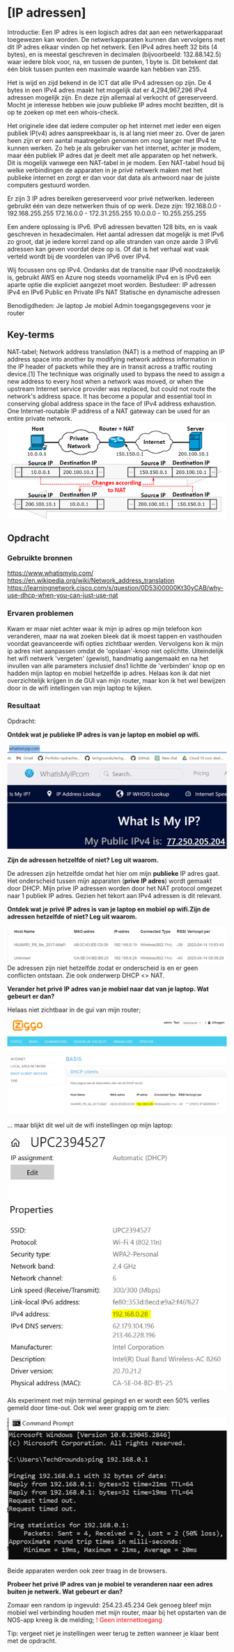 # [IP adressen]

Introductie:
Een IP adres is een logisch adres dat aan een netwerkapparaat toegewezen kan worden. De netwerkapparaten kunnen dan vervolgens met dit IP adres elkaar vinden op het netwerk.
Een IPv4 adres heeft 32 bits (4 bytes), en is meestal geschreven in decimalen (bijvoorbeeld: 132.88.142.5) waar iedere blok voor, na, en tussen de punten, 1 byte is. Dit betekent dat één blok tussen punten een maximale waarde kan hebben van 255. 

Het is wijd en zijd bekend in de ICT dat alle IPv4 adressen op zijn. De 4 bytes in een IPv4 adres maakt het mogelijk dat er 4,294,967,296 IPv4 adressen mogelijk zijn. En deze zijn allemaal al verkocht of gereserveerd. Mocht je interesse hebben wie jouw publieke IP adres mocht bezitten, dit is op te zoeken op met een whois-check.

Het originele idee dat iedere computer op het internet met ieder een eigen publiek IP(v4) adres aanspreekbaar is, is al lang niet meer zo. Over de jaren heen zijn er een aantal maatregelen genomen om nog langer met IPv4 te kunnen werken. Zo heb je als gebruiker van het internet, achter je modem, maar één publiek IP adres dat je deelt met alle apparaten op het netwerk. Dit is mogelijk vanwege een NAT-tabel in je modem. Een NAT-tabel houd bij welke verbindingen de apparaten in je privé netwerk maken met het publieke internet en zorgt er dan voor dat data als antwoord naar de juiste computers gestuurd worden.

Er zijn 3 IP adres bereiken gereserveerd voor privé netwerken. Iedereen gebruikt één van deze netwerken thuis of op werk. Deze zijn:
192.168.0.0 - 192.168.255.255
172.16.0.0 - 172.31.255.255
10.0.0.0 - 10.255.255.255

Een andere oplossing is IPv6. IPv6 adressen bevatten 128 bits, en is vaak geschreven in hexadecimalen. Het aantal adressen dat mogelijk is met IPv6 zo groot, dat je iedere korrel zand op alle stranden van onze aarde 3 IPv6 adressen kan geven voordat deze op is. Of dat is het verhaal wat vaak verteld wordt bij de voordelen van IPv6 over IPv4.

Wij focussen ons op IPv4. Ondanks dat de transitie naar IPv6 noodzakelijk is, gebruikt AWS en Azure nog steeds voornamelijk IPv4 en is IPv6 een aparte optie die expliciet aangezet moet worden.
Bestudeer:
IP adressen
IPv4 en IPv6
Public en Private IPs
NAT
Statische en dynamische adressen

Benodigdheden:
Je laptop
Je mobiel
Admin toegangsgegevens voor je router

## Key-terms

NAT-tabel; Network address translation (NAT) is a method of mapping an IP address space into another by modifying network address information in the IP header of packets while they are in transit across a traffic routing device.[1] The technique was originally used to bypass the need to assign a new address to every host when a network was moved, or when the upstream Internet service provider was replaced, but could not route the network's address space. It has become a popular and essential tool in conserving global address space in the face of IPv4 address exhaustion. One Internet-routable IP address of a NAT gateway can be used for an entire private network.
![Alt text](../00_includes/Week2/IP5NAT.PNG)
## Opdracht
### Gebruikte bronnen
https://www.whatismyip.com/
https://en.wikipedia.org/wiki/Network_address_translation
https://learningnetwork.cisco.com/s/question/0D53i00000Kt30yCAB/why-use-dhcp-when-you-can-just-use-nat

### Ervaren problemen

Kwam er maar niet achter waar ik mijn ip adres op mijn telefoon kon veranderen, maar na wat zoeken bleek dat ik moest tappen en vasthouden voordat geavanceerde wifi opties zichtbaar werden. Vervolgens kon ik mijn ip adres niet aanpassen omdat de 'opslaan'-knop niet oplichtte. Uiteindelijk het wifi netwerk 'vergeten' (gewist), handmatig aangemaakt en na het invullen van alle parameters inclusief dns1 lichtte de 'verbinden' knop op en hadden mijn laptop en mobiel hetzelfde ip adres. Helaas kon ik dat niet overzichtelijk krijgen in de GUI van mijn router, maar kon ik het wel bewijzen door in de wifi intellingen van mijn laptop te kijken.

### Resultaat

Opdracht:

**Ontdek wat je publieke IP adres is van je laptop en mobiel op wifi.**

![Alt text](../00_includes/Week2/IP1.PNG)

**Zijn de adressen hetzelfde of niet? Leg uit waarom.**

De adressen zijn hetzelfde omdat het hier om mijn **publieke** IP adres gaat. Het onderscheid tussen mijn apparaten (**prive IP adres**) wordt gemaakt door DHCP.  Mijn prive IP adressen worden door het NAT protocol omgezet naar 1 publiek IP adres. Gezien het tekort aan IPv4 adressen is dit relevant.

**Ontdek wat je privé IP adres is van je laptop en mobiel op wifi.Zijn de adressen hetzelfde of niet? Leg uit waarom.**

![Alt text](../00_includes/Week2/IP6.PNG) De adressen zijn niet hetzelfde zodat er onderscheid is en er geen conflicten ontstaan. Zie ook onderwerp DHCP <> NAT.

**Verander het privé IP adres van je mobiel naar dat van je laptop. Wat gebeurt er dan?**

Helaas niet zichtbaar in de gui van mijn router;

![Alt text](../00_includes/Week2/IP2.PNG)

... maar blijkt dit wel uit de wifi instellingen op mijn laptop:

![Alt text](../00_includes/Week2/IP3.PNG)

Als experiment met mijn terminal gepingd en er wordt een 50% verlies gemeld door time-out. Ook wel weer grappig om te zien:

![Alt text](../00_includes/Week2/IP4.PNG)

Beide apparaten werden ook zeer traag in de browsers.

**Probeer het privé IP adres van je mobiel te veranderen naar een adres buiten je netwerk. Wat gebeurt er dan?**

Zomaar een random ip ingevuld: 254.23.45.234 Gek genoeg bleef mijn mobiel wel verbinding houden met mijn router, maar bij het opstarten van de NOS-app kreeg ik de melding; <span style="color:red">! Geen internettoegang</span>

Tip: vergeet niet je instellingen weer terug te zetten wanneer je klaar bent met de opdracht.

